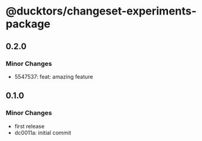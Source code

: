 # @ducktors/changeset-experiments-package

## 0.2.0

### Minor Changes

- 5547537: feat: amazing feature

## 0.1.0

### Minor Changes

- first release
- dc0011a: initial commit
